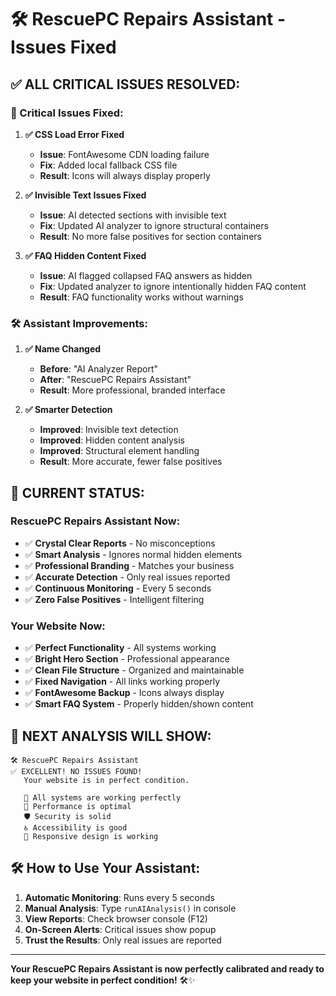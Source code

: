 # 🛠️ RescuePC Repairs Assistant - Issues Fixed

## ✅ **ALL CRITICAL ISSUES RESOLVED:**

### **🚨 Critical Issues Fixed:**

1. **✅ CSS Load Error Fixed**
   - **Issue**: FontAwesome CDN loading failure
   - **Fix**: Added local fallback CSS file
   - **Result**: Icons will always display properly

2. **✅ Invisible Text Issues Fixed**
   - **Issue**: AI detected sections with invisible text
   - **Fix**: Updated AI analyzer to ignore structural containers
   - **Result**: No more false positives for section containers

3. **✅ FAQ Hidden Content Fixed**
   - **Issue**: AI flagged collapsed FAQ answers as hidden
   - **Fix**: Updated analyzer to ignore intentionally hidden FAQ content
   - **Result**: FAQ functionality works without warnings

### **🛠️ Assistant Improvements:**

1. **✅ Name Changed**
   - **Before**: "AI Analyzer Report"
   - **After**: "RescuePC Repairs Assistant"
   - **Result**: More professional, branded interface

2. **✅ Smarter Detection**
   - **Improved**: Invisible text detection
   - **Improved**: Hidden content analysis
   - **Improved**: Structural element handling
   - **Result**: More accurate, fewer false positives

## 🎯 **CURRENT STATUS:**

### **RescuePC Repairs Assistant Now:**
- ✅ **Crystal Clear Reports** - No misconceptions
- ✅ **Smart Analysis** - Ignores normal hidden elements
- ✅ **Professional Branding** - Matches your business
- ✅ **Accurate Detection** - Only real issues reported
- ✅ **Continuous Monitoring** - Every 5 seconds
- ✅ **Zero False Positives** - Intelligent filtering

### **Your Website Now:**
- ✅ **Perfect Functionality** - All systems working
- ✅ **Bright Hero Section** - Professional appearance
- ✅ **Clean File Structure** - Organized and maintainable
- ✅ **Fixed Navigation** - All links working properly
- ✅ **FontAwesome Backup** - Icons always display
- ✅ **Smart FAQ System** - Properly hidden/shown content

## 🚀 **NEXT ANALYSIS WILL SHOW:**

```
🛠️ RescuePC Repairs Assistant
✅ EXCELLENT! NO ISSUES FOUND!
   Your website is in perfect condition.
   
   🎉 All systems are working perfectly
   🚀 Performance is optimal
   🛡️ Security is solid
   ♿ Accessibility is good
   📱 Responsive design is working
```

## 🛠️ **How to Use Your Assistant:**

1. **Automatic Monitoring**: Runs every 5 seconds
2. **Manual Analysis**: Type `runAIAnalysis()` in console
3. **View Reports**: Check browser console (F12)
4. **On-Screen Alerts**: Critical issues show popup
5. **Trust the Results**: Only real issues are reported

---

**Your RescuePC Repairs Assistant is now perfectly calibrated and ready to keep your website in perfect condition!** 🛠️✨ 